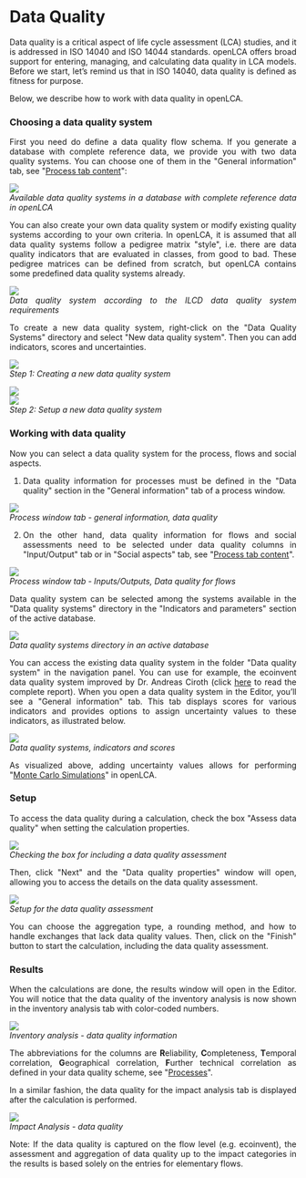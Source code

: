 # Data Quality

<div style='text-align: justify;'>

Data quality is a critical aspect of life cycle assessment (LCA) studies, and it is addressed in ISO 14040 and ISO 14044 standards. openLCA offers broad support for entering, managing, and calculating data quality in LCA models. Before we start, let’s remind us that in ISO 14040, data quality is defined as fitness for purpose.

Below, we describe how to work with data quality in openLCA.

### Choosing a data quality system

First you need do define a data quality flow schema. If you generate a database with complete reference data, we provide you with two data quality systems. You can choose one of them in the "General information" tab, see "[Process tab content](../processes/process_tab_content.md)":

![](../media/data_quality_system.png)  
_Available data quality systems in a database with complete reference data in openLCA_

You can also create your own data quality system or modify existing quality systems according to your own criteria. In openLCA, it is assumed that all data quality systems follow a pedigree matrix "style", i.e. there are data quality indicators that are evaluated in classes, from good to bad. These pedigree matrices can be defined from scratch, but openLCA contains some predefined data quality systems already. 

![](../media/ilcd_data_quality.png)  
_Data quality system according to the ILCD data quality system requirements_

To create a new data quality system, right-click on the "Data Quality Systems" directory and select "New data quality system". Then you can add indicators, scores and uncertainties.

![](../media/new_data_quality.png)  
_Step 1: Creating a new data quality system_

![](../media/trial_dqs.png)  
![](../media/trial_dqs_2.png)  
_Step 2: Setup a new data quality system_

### Working with data quality

Now you can select a data quality system for the process, flows and social aspects.

1. Data quality information for processes must be defined in the "Data quality" section in the "General information" tab of a process window.

![](../media/data_quality_section.png)  
_Process window tab - general information, data quality_

2. On the other hand, data quality information for flows and social assessments need to be selected under data quality columns in "Input/Output" tab or in "Social aspects" tab, see "[Process tab content](../processes/process_tab_content.md)".

![](../media/data_quality_input.png)  
_Process window tab - Inputs/Outputs, Data quality for flows_

Data quality system can be selected among the systems available in the "Data
quality systems" directory in the "Indicators and parameters" section of the
active database.

![](../media/data_quality_navigation_window.png)  
_Data quality systems directory in an active database_

You can access the existing data quality system in the folder "Data quality system" in the navigation panel. You can use for example, the ecoinvent data quality system improved by Dr. Andreas Ciroth (click [here](https://www.greendelta.com/wp-content/uploads/2017/03/Pedigree_report_final_May2012.pdf) to read the complete report). When you open a data quality system in the Editor, you’ll see a "General information" tab. This tab displays scores for various indicators and provides options to assign uncertainty values to these indicators, as illustrated below. 

![](../media/quality_score.png)  
_Data quality systems, indicators and scores_

As visualized above, adding uncertainty values allows for performing "[Monte Carlo Simulations](../advanced_top/monte_carlo.md)" in openLCA.

### Setup

To access the data quality during a calculation, check the box "Assess data quality" when setting the calculation properties.

![](../media/dataqualisetup.png)  
_Checking the box for including a data quality assessment_

Then, click "Next" and the "Data quality properties" window will open, allowing you to access the details on the data quality assessment.

![](../media/dataquali.png)  
_Setup for the data quality assessment_

You can choose the aggregation type, a rounding method, and how to handle exchanges that lack data quality values. Then, click on the "Finish" button to start the calculation, including the data quality assessment.

### Results

When the calculations are done, the results window will open in the Editor. You will notice that the data quality of the inventory analysis is now shown in the inventory analysis tab with color-coded numbers.

![](../media/data_quality_inventory_analysis.png)  
_Inventory analysis - data quality information_

The abbreviations for the columns are **R**eliability, **C**ompleteness, **T**emporal correlation, **G**eographical correlation, **F**urther technical correlation as defined in your data quality scheme, see "[Processes](../processes/general_information.md)". 

In a similar fashion, the data quality for the impact analysis tab is displayed after the calculation is performed.

![](../media/data_quality_impact.png)  
_Impact Analysis - data quality_

Note: If the data quality is captured on the flow level (e.g. ecoinvent), the assessment and aggregation of data quality up to the impact categories in the results is based solely on the entries for elementary flows. 


</div>

